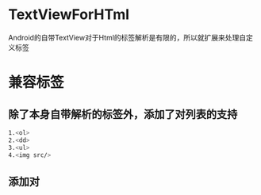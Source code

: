 # TextViewForHTml
Android的自带TextView对于Html的标签解析是有限的，所以就扩展来处理自定义标签
# 兼容标签
## 除了本身自带解析的标签外，添加了对列表的支持
```bash
1.<ol>
2.<dd>
3.<ul>
4.<img src/>
```
## 添加对<style>支持，其中包括：<span style="color:#000000">和<p style="text-align:center">等支持
# 不足
## 后续将添加对GIF的显示
